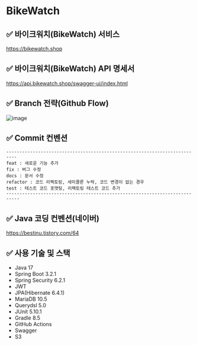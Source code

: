# BikeWatch

## ✅ 바이크워치(BikeWatch) 서비스

https://bikewatch.shop

## ✅ 바이크워치(BikeWatch) API 명세서

https://api.bikewatch.shop/swagger-ui/index.html

## ✅ Branch 전략(Github Flow)

![image](https://github.com/DeysRight/BikeWatch-Backend/assets/68748397/39e6fb7c-d3a7-45ef-959f-bb625d533fc1)

## ✅ Commit 컨벤션

```
--------------------------------------------------------------------------
feat : 새로운 기능 추가
fix : 버그 수정
docs : 문서 수정
refactor : 코드 리팩토링, 세미콜론 누락, 코드 변경이 없는 경우
test : 테스트 코드 포맷팅, 리팩토링 테스트 코드 추가
---------------------------------------------------------------------------
```

## ✅ Java 코딩 컨벤션(네이버)

https://bestinu.tistory.com/64

## ✅ 사용 기술 및 스택

- Java 17
- Spring Boot 3.2.1
- Spring Security 6.2.1
- JWT
- JPA(Hibernate 6.4.1)
- MariaDB 10.5
- Querydsl 5.0
- JUnit 5.10.1
- Gradle 8.5
- GitHub Actions
- Swagger
- S3


